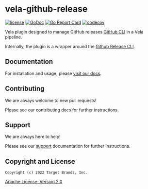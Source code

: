 # vela-github-release

[![license](https://img.shields.io/crates/l/gl.svg)](../LICENSE)
[![GoDoc](https://godoc.org/github.com/go-vela/vela-github-release?status.svg)](https://godoc.org/github.com/go-vela/vela-github-release)
[![Go Report Card](https://goreportcard.com/badge/go-vela/vela-github-release)](https://goreportcard.com/report/go-vela/vela-github-release)
[![codecov](https://codecov.io/gh/go-vela/vela-github-release/branch/main/graph/badge.svg)](https://codecov.io/gh/go-vela/vela-github-release)

Vela plugin designed to manage GitHub releases [GitHub CLI](https://cli.github.com/manual/) in a Vela pipeline.

Internally, the plugin is a wrapper around the [Github Release CLI](https://cli.github.com/manual/gh_release).

## Documentation

For installation and usage, please [visit our docs](https://go-vela.github.io/docs).

## Contributing

We are always welcome to new pull requests!

Please see our [contributing](CONTRIBUTING.md) docs for further instructions.

## Support

We are always here to help!

Please see our [support](SUPPORT.md) documentation for further instructions.

## Copyright and License

```
Copyright (c) 2022 Target Brands, Inc.
```

[Apache License, Version 2.0](http://www.apache.org/licenses/LICENSE-2.0)
